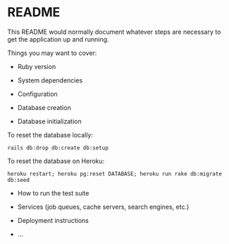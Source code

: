 # README

This README would normally document whatever steps are necessary to get the
application up and running.

Things you may want to cover:

* Ruby version

* System dependencies

* Configuration

* Database creation

* Database initialization

To reset the database locally:

```
rails db:drop db:create db:setup
```

To reset the database on Heroku:

```
heroku restart; heroku pg:reset DATABASE; heroku run rake db:migrate db:seed
```

* How to run the test suite

* Services (job queues, cache servers, search engines, etc.)

* Deployment instructions

* ...
